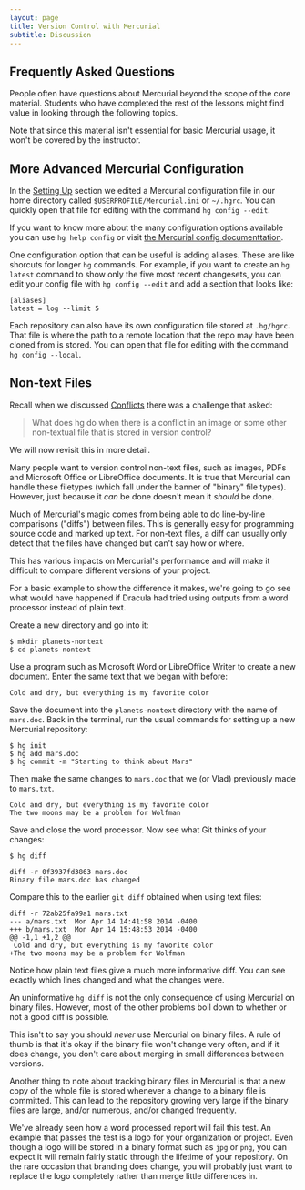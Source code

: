 ```yaml
---
layout: page
title: Version Control with Mercurial
subtitle: Discussion
---
```


## Frequently Asked Questions

People often have questions about Mercurial beyond the scope of the core material.
Students who have completed the rest of the lessons might find value in looking through the following topics.

Note that since this material isn't essential for basic Mercurial usage,
it won't be covered by the instructor.


## More Advanced Mercurial Configuration

In the [Setting Up](01-backup.html#setting-up) section we edited a Mercurial configuration file in our home directory called `$USERPROFILE/Mercurial.ini` or `~/.hgrc`.
You can quickly open that file for editing with the command `hg config --edit`.

If you want to know more about the many configuration options available you can use `hg help config` or visit [the Mercurial config documenttation](http://www.selenic.com/mercurial/hgrc.5.html).

One configuration option that can be useful is adding aliases.
These are like shorcuts for longer `hg` commands.
For example,
if you want to create an `hg latest` command to show only the five most recent changesets,
you can edit your config file with `hg config --edit` and add a section that looks like:

~~~ {.bash}
[aliases]
latest = log --limit 5
~~~

Each repository can also have its own configuration file stored at `.hg/hgrc`.
That file is where the path to a remote location that the repo may have been cloned from is stored.
You can open that file for editing with the command `hg config --local`.


## Non-text Files

Recall when we discussed [Conflicts](03-conflict.html)
there was a challenge that asked:

> What does hg do
> when there is a conflict in an image or some other non-textual file
> that is stored in version control?

We will now revisit this in more detail.

Many people want to version control non-text files, such as images, PDFs and Microsoft Office or LibreOffice documents.
It is true that Mercurial can handle these filetypes (which fall under the banner of "binary" file types).
However, just because it *can* be done doesn't mean it *should* be done.

Much of Mercurial's magic comes from being able to do line-by-line comparisons ("diffs") between files.
This is generally easy for programming source code and marked up text.
For non-text files, a diff can usually only detect that the files have changed
but can't say how or where.

This has various impacts on Mercurial's performance and will make it difficult to
compare different versions of your project.

For a basic example to show the difference it makes,
we're going to go see what would have happened if Dracula had tried
using outputs from a word processor instead of plain text.

Create a new directory and go into it:

~~~ {.bash}
$ mkdir planets-nontext
$ cd planets-nontext
~~~

Use a program such as Microsoft Word or LibreOffice Writer to create a new document.
Enter the same text that we began with before:

~~~ {.output}
Cold and dry, but everything is my favorite color
~~~

Save the document into the `planets-nontext` directory with the name of `mars.doc`.
Back in the terminal, run the usual commands for setting up a new Mercurial repository:

~~~ {.bash}
$ hg init
$ hg add mars.doc
$ hg commit -m "Starting to think about Mars"
~~~

Then make the same changes to `mars.doc` that we (or Vlad) previously made to `mars.txt`.

~~~ {.output}
Cold and dry, but everything is my favorite color
The two moons may be a problem for Wolfman
~~~

Save and close the word processor.
Now see what Git thinks of your changes:

~~~ {.bash}
$ hg diff
~~~
~~~ {.output}
diff -r 0f3937fd3863 mars.doc
Binary file mars.doc has changed
~~~

Compare this to the earlier `git diff` obtained when using text files:

~~~ {.output}
diff -r 72ab25fa99a1 mars.txt
--- a/mars.txt  Mon Apr 14 14:41:58 2014 -0400
+++ b/mars.txt  Mon Apr 14 15:48:53 2014 -0400
@@ -1,1 +1,2 @@
 Cold and dry, but everything is my favorite color
+The two moons may be a problem for Wolfman
~~~

Notice how plain text files give a much more informative diff.
You can see exactly which lines changed and what the changes were.

An uninformative `hg diff` is not the only consequence of using Mercurial on binary files.
However, most of the other problems boil down to whether or not a good diff is possible.

This isn't to say you should *never* use Mercurial on binary files.
A rule of thumb is that it's okay if the binary file won't change very often,
and if it does change,
you don't care about merging in small differences between versions.

Another thing to note about tracking binary files in Mercurial is that a new copy of the whole file is stored whenever a change to a binary file is committed.
This can lead to the repository growing very large if the binary files are large,
and/or numerous,
and/or changed frequently.

We've already seen how a word processed report will fail this test.
An example that passes the test is a logo for your organization or project.
Even though a logo will be stored in a binary format such as `jpg` or `png`,
you can expect it will remain fairly static through the lifetime of your repository.
On the rare occasion that branding does change,
you will probably just want to replace the logo completely rather than merge little differences in.
